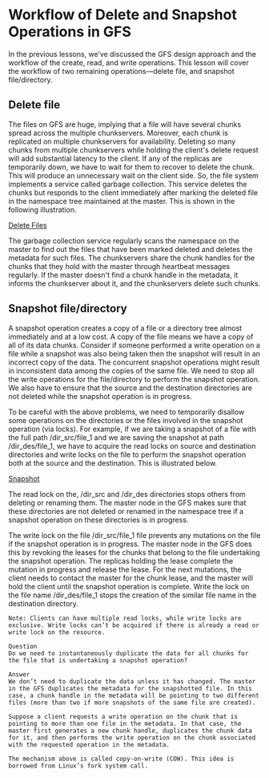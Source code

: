 # Workflow of Delete and Snapshot Operations in GFS
In the previous lessons, we’ve discussed the GFS design approach and the workflow of the create, read, and write operations. This lesson will cover the workflow of two remaining operations—delete file, and snapshot file/directory.

## Delete file
The files on GFS are huge, implying that a file will have several chunks spread across the multiple chunkservers. Moreover, each chunk is replicated on multiple chunkservers for availability. Deleting so many chunks from multiple chunkservers while holding the client's delete request will add substantial latency to the client. If any of the replicas are temporarily down, we have to wait for them to recover to delete the chunk. This will produce an unnecessary wait on the client side. So, the file system implements a service called garbage collection. This service deletes the chunks but responds to the client immediately after marking the deleted file in the namespace tree maintained at the master. This is shown in the following illustration.

[Delete Files](./delete)

The garbage collection service regularly scans the namespace on the master to find out the files that have been marked deleted and deletes the metadata for such files. The chunkservers share the chunk handles for the chunks that they hold with the master through heartbeat messages regularly. If the master doesn't find a chunk handle in the metadata, it informs the chunkserver about it, and the chunkservers delete such chunks.

## Snapshot file/directory
A snapshot operation creates a copy of a file or a directory tree almost immediately and at a low cost. A copy of the file means we have a copy of all of its data chunks. Consider if someone performed a write operation on a file while a snapshot was also being taken then the snapshot will result in an incorrect copy of the data. The concurrent snapshot operations might result in inconsistent data among the copies of the same file. We need to stop all the write operations for the file/directory to perform the snapshot operation. We also have to ensure that the source and the destination directories are not deleted while the snapshot operation is in progress.

To be careful with the above problems, we need to temporarily disallow some operations on the directories or the files involved in the snapshot operation (via locks). For example, if we are taking a snapshot of a file with the full path /dir_src/file_1 and we are saving the snapshot at path /dir_des/file_1, we have to acquire the read locks on source and destination directories and write locks on the file to perform the snapshot operation both at the source and the destination. This is illustrated below.

[Snapshot](./delete)

The read lock on the, /dir_src and /dir_des directories stops others from deleting or renaming them. The master node in the GFS makes sure that these directories are not deleted or renamed in the namespace tree if a snapshot operation on these directories is in progress.

The write lock on the file /dir_src/file_1 file prevents any mutations on the file if the snapshot operation is in progress. The master node in the GFS does this by revoking the leases for the chunks that belong to the file undertaking the snapshot operation. The replicas holding the lease complete the mutation in progress and release the lease. For the next mutations, the client needs to contact the master for the chunk lease, and the master will hold the client until the snapshot operation is complete. Write the lock on the file name /dir_des/file_1 stops the creation of the similar file name in the destination directory.
```
Note: Clients can have multiple read locks, while write locks are exclusive. Write locks can’t be acquired if there is already a read or write lock on the resource.
```

```
Question
Do we need to instantaneously duplicate the data for all chunks for the file that is undertaking a snapshot operation?

Answer
We don’t need to duplicate the data unless it has changed. The master in the GFS duplicates the metadata for the snapshotted file. In this case, a chunk handle in the metadata will be pointing to two different files (more than two if more snapshots of the same file are created).

Suppose a client requests a write operation on the chunk that is pointing to more than one file in the metadata. In that case, the master first generates a new chunk handle, duplicates the chunk data for it, and then performs the write operation on the chunk associated with the requested operation in the metadata.

The mechanism above is called copy-on-write (COW). This idea is borrowed from Linux’s fork system call.
```
